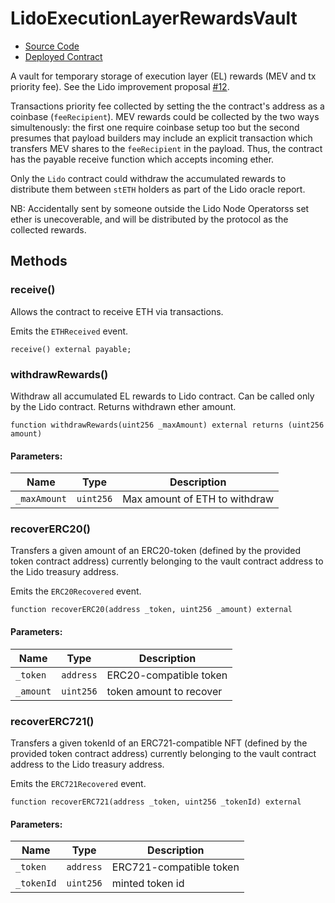 # LidoExecutionLayerRewardsVault

- [Source Code](https://github.com/lidofinance/lido-dao/blob/develop/contracts/0.8.9/LidoExecutionLayerRewardsVault.sol)
- [Deployed Contract](https://etherscan.io/address/0x388C818CA8B9251b393131C08a736A67ccB19297)

A vault for temporary storage of execution layer (EL) rewards (MEV and tx priority fee).
See the Lido improvement proposal [#12](https://github.com/lidofinance/lido-improvement-proposals/blob/develop/LIPS/lip-12.md).

Transactions priority fee collected by setting the the contract's address as a coinbase (`feeRecipient`). MEV rewards could be collected by the two ways simultenously: the first one require coinbase setup too but the second presumes that payload builders may include an explicit transaction which transfers MEV shares to the `feeRecipient` in the payload. Thus, the contract has the payable receive function which accepts incoming ether.

Only the `Lido` contract could withdraw the accumulated rewards to distribute them between `stETH` holders as part of the Lido oracle report.

NB: Accidentally sent by someone outside the Lido Node Operatorss set ether is unecoverable, and will be distributed by the protocol as the collected rewards.

## Methods

### receive()

Allows the contract to receive ETH via transactions.

Emits the `ETHReceived` event.

```sol
receive() external payable;
```

### withdrawRewards()

Withdraw all accumulated EL rewards to Lido contract. Can be called only by the Lido contract.
Returns withdrawn ether amount.

```sol
function withdrawRewards(uint256 _maxAmount) external returns (uint256 amount)
```

#### Parameters:

| Name         | Type      | Description                            |
| ------------ | --------- | -------------------------------------- |
| `_maxAmount` | `uint256` | Max amount of ETH to withdraw          |

### recoverERC20()

Transfers a given amount of an ERC20-token (defined by the provided token contract address)
currently belonging to the vault contract address to the Lido treasury address.

Emits the `ERC20Recovered` event.


```sol
function recoverERC20(address _token, uint256 _amount) external
```

#### Parameters:

| Name       | Type      | Description             |
| ---------- | --------- | ----------------------- |
| `_token`   | `address` | ERC20-compatible token  |
| `_amount`  | `uint256` | token amount to recover |

### recoverERC721()

Transfers a given tokenId of an ERC721-compatible NFT (defined by the provided token contract address)
currently belonging to the vault contract address to the Lido treasury address.

Emits the `ERC721Recovered` event.

```sol
function recoverERC721(address _token, uint256 _tokenId) external
```

#### Parameters:

| Name       | Type      | Description             |
| ---------- | --------- | ----------------------- |
| `_token`   | `address` | ERC721-compatible token |
| `_tokenId` | `uint256` | minted token id         |
